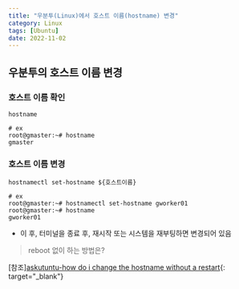 ```yaml
---
title: "우분투(Linux)에서 호스트 이름(hostname) 변경"
category: Linux
tags: [Ubuntu]
date: 2022-11-02
---
```


우분투의 호스트 이름 변경
------

### 호스트 이름 확인  
```shell
hostname

# ex
root@gmaster:~# hostname
gmaster
```

### 호스트 이름 변경  
```shell
hostnamectl set-hostname ${호스트이름}

# ex
root@gmaster:~# hostnamectl set-hostname gworker01
root@gmaster:~# hostname
gworker01
```  
- 이 후, 터미널을 종료 후, 재시작 또는 시스템을 재부팅하면 변경되어 있음

> reboot 없이 하는 방법은?  

[참조][askutuntu-how do i change the hostname without a restart](https://askubuntu.com/questions/87665/how-do-i-change-the-hostname-without-a-restart){: target="_blank"} 
